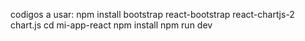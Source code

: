 codigos a usar:
npm install bootstrap react-bootstrap react-chartjs-2 chart.js
cd mi-app-react
npm install
npm run dev
